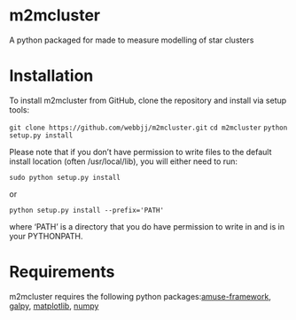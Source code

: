 # m2mcluster
A python packaged for made to measure modelling of star clusters

# Installation
To install m2mcluster from GitHub, clone the repository and install via setup tools:

`git clone https://github.com/webbjj/m2mcluster.git`
`cd m2mcluster`
`python setup.py install`

Please note that if you don’t have permission to write files to the default install location (often /usr/local/lib), you will either need to run:

`sudo python setup.py install`

or

`python setup.py install --prefix='PATH'`

where ‘PATH’ is a directory that you do have permission to write in and is in your PYTHONPATH.

# Requirements

m2mcluster requires the following python packages:[amuse-framework](https://amuse.readthedocs.io/en/latest/index.html), [galpy](https://docs.galpy.org/en/v1.8.1/), [matplotlib](https://matplotlib.org/), [numpy](https://numpy.org/)
